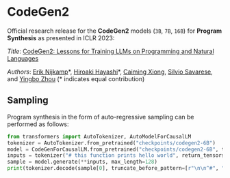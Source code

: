 # CodeGen2

Official research release for the **CodeGen2** models (`3B`, `7B`, `16B`) for **Program Synthesis** as presented in ICLR 2023:

*Title*: [CodeGen2: Lessons for Training LLMs on Programming and Natural Languages](https://arxiv.org/abs/TBD)

*Authors*: [Erik Nijkamp](https://enijkamp.github.io/)\*, [Hiroaki Hayashi](https://hiroakih.me/)\*, [Caiming Xiong](https://scholar.google.com/citations?user=vaSdahkAAAAJ&hl=en), [Silvio Savarese](https://scholar.google.com/citations?user=ImpbxLsAAAAJ&hl=en), and [Yingbo Zhou](https://scholar.google.com/citations?user=H_6RQ7oAAAAJ&hl=en) (* indicates equal contribution)

## Sampling

Program synthesis in the form of auto-regressive sampling can be performed as follows:

```python
from transformers import AutoTokenizer, AutoModelForCausalLM
tokenizer = AutoTokenizer.from_pretrained("checkpoints/codegen2-6B")
model = CodeGenForCausalLM.from_pretrained("checkpoints/codegen2-6B", torch_dtype=torch.float16, revision="sharded")
inputs = tokenizer("# this function prints hello world", return_tensors="pt")
sample = model.generate(**inputs, max_length=128)
print(tokenizer.decode(sample[0], truncate_before_pattern=[r"\n\n^#", "^'''", "\n\n\n"]))
```
